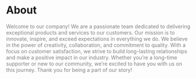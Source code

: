 <h1>About</h1>

<p style=color:grey>Welcome to our company! We are a passionate team dedicated to delivering exceptional products and services to our customers. Our mission is to innovate, inspire, and exceed expectations in everything we do. We believe in the power of creativity, collaboration, and commitment to quality. With a focus on customer satisfaction, we strive to build long-lasting relationships and make a positive impact in our industry. Whether you’re a long-time supporter or new to our community, we’re excited to have you with us on this journey. Thank you for being a part of our story!</p>

